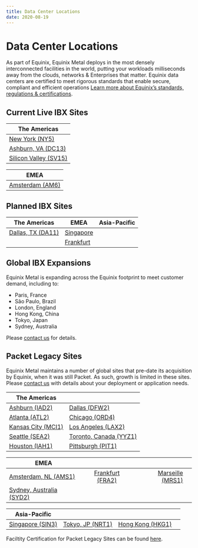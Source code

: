 ```yaml
---
title: Data Center Locations
date: 2020-08-19
---
```


# Data Center Locations

As part of Equinix, Equinix Metal deploys in the most densely interconnected facilities in the world, putting your workloads milliseconds away from the clouds, networks & Enterprises that matter. Equinix data centers are certified to meet rigorous standards that enable secure, compliant and efficient operations  [Learn more about Equinix’s standards, regulations & certifications](https://www.equinix.com/data-centers/design/standards-compliance/).

## Current Live IBX Sites

| The Americas   |
|----------|
|[New York (NY5)](https://www.metal.equinix.com/cloud/locations/new-york/)  |
|[Ashburn, VA (DC13)](https://www.metal.equinix.com/cloud/locations/ashburn/) | 
|[Silicon Valley (SV15)](https://www.metal.equinix.com/cloud/locations/silicon-valley/) | 

| EMEA   |
|----------|
|[Amsterdam (AM6)](https://www.metal.equinix.com/cloud/locations/amsterdam/) |




## Planned IBX Sites

| The Americas | EMEA | Asia-Pacific |
|----------|-------------|------|
|[Dallas, TX (DA11)](https://www.metal.equinix.com/cloud/locations/dallas/)| [Singapore](https://www.metal.equinix.com/cloud/locations/singapore/) |
| | [Frankfurt](https://www.metal.equinix.com/cloud/locations/frankfurt/) |    |

## Global IBX Expansions

Equinix Metal is expanding across the Equinix footprint to meet customer demand, including to: 

- Paris, France 
- São Paulo, Brazil
- London, England
- Hong Kong, China
- Tokyo, Japan
- Sydney, Australia 
 
Please [contact us](https://www.metal.equinix.com/about/contact/) for details.

## Packet Legacy Sites

Equinix Metal maintains a number of global sites that pre-date its acquisition by Equinix, when it was still Packet. As such, growth is limited in these sites. Please [contact us](https://www.metal.equinix.com/about/contact/) with details about your deployment or application needs. 

| The Americas|  |
| ----------- | ----------- |
|[Ashburn (IAD2)](https://www.metal.equinix.com/cloud/locations/iad2/)  |  [Dallas (DFW2)](https://www.metal.equinix.com/cloud/locations/dfw2/) | [New York (EWR1)](https://www.metal.equinix.com/cloud/locations/new-york-metro/)  |
|[Atlanta (ATL2)](https://www.metal.equinix.com/cloud/locations/atlanta/) |    [Chicago (ORD4)](https://www.metal.equinix.com/cloud/locations/chicago/)   |  [Detroit (DTW1)](https://www.metal.equinix.com/cloud/locations/detriot/)  |
|[Kansas City (MCI1)](https://www.metal.equinix.com/cloud/locations/kansas-city/)  | [Los Angeles (LAX2)](https://www.metal.equinix.com/cloud/locations/los-angeles/) | [Phoenix (PHX1)](https://www.metal.equinix.com/cloud/locations/phoenix/)    |
|[Seattle (SEA2)](https://www.metal.equinix.com/cloud/locations/seattle/) | [Toronto, Canada (YYZ1)](https://www.metal.equinix.com/cloud/locations/toronto/) | [Silicon Valley (SJC1)](https://www.metal.equinix.com/cloud/locations/sjc1/) 
| [Houston (IAH1)](https://www.metal.equinix.com/cloud/locations/houston/) | [Pittsburgh (PIT1)](https://www.metal.equinix.com/cloud/locations/)

| EMEA   |                 |   | |
|----------|:-------------:|------:|------:|
| [Amsterdam, NL (AMS1)](https://www.metal.equinix.com/cloud/locations/ams1/) | [Frankfurt (FRA2)](https://www.metal.equinix.com/cloud/locations/ams1/) | [Marseille (MRS1)](https://www.metal.equinix.com/cloud/locations/marseille/)
| [Sydney, Australia (SYD2)](https://www.metal.equinix.com/cloud/locations/sydney/) 

| Asia-Pacific   |                 |   | |
|----------|:-------------:|------:|------:|
| [Singapore (SIN3)](https://www.metal.equinix.com/cloud/locations/sin3/) | [Tokyo, JP (NRT1)](https://www.metal.equinix.com/cloud/locations/nrt1/) | [Hong Kong (HKG1)](https://www.metal.equinix.com/cloud/locations/hong-kong/)

Faciltity Certification for Packet Legacy Sites can be found [here](https://www.metal.equinix.com/developers/docs/getting-started/legal-compliance/legacy-certifications/). 

